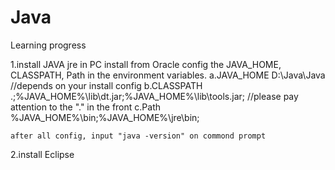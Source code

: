 # Java
Learning progress

1.install JAVA jre in PC
    install from Oracle
    config the JAVA_HOME, CLASSPATH, Path in the environment variables.
    a.JAVA_HOME
      D:\Java\Java      //depends on your install config
    b.CLASSPATH
      .;%JAVA_HOME%\lib\dt.jar;%JAVA_HOME%\lib\tools.jar;         //please pay attention to the "." in the front
    c.Path
      %JAVA_HOME%\bin;%JAVA_HOME%\jre\bin;
      
    after all config, input "java -version" on commond prompt
2.install Eclipse
